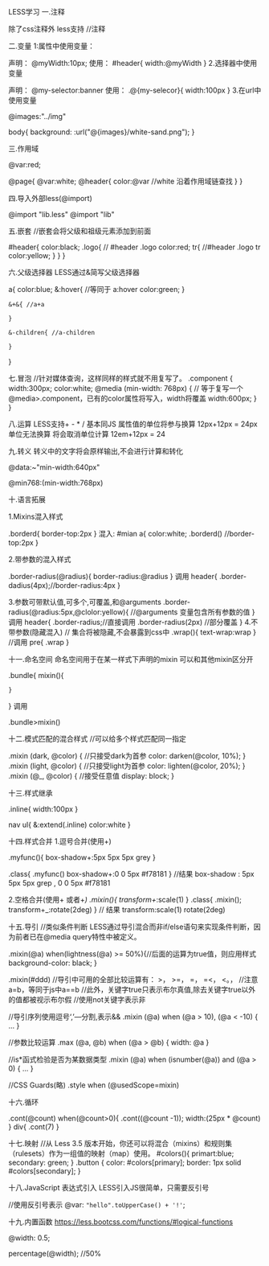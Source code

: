 LESS学习
一.注释

除了css注释外 less支持 //注释

二.变量
1:属性中使用变量：

声明：
@myWidth:10px;
使用：
#header{
 width:@myWidth
}
2.选择器中使用变量

声明：
@my-selector:banner
使用：
.@{my-selecor}{
width:100px
}
3.在url中使用变量

@images:"../img"

body{
	background: :url("@{images}/white-sand.png");
}

三.作用域

@var:red;

@page{
	@var:white;
	@header{
		color:@var //white 沿着作用域链查找
	}
}

四.导入外部less(@import)

@import "lib.less"
@import "lib"


五.嵌套
//嵌套会将父级和祖级元素添加到前面

#header{
	color:black;
	.logo{  // #header .logo
		color:red;
		tr{  //#header .logo tr
			color:yellow;
		}
	}
}

六.父级选择器
LESS通过&简写父级选择器

a{
	color:blue;
	&:hover{   //等同于 a:hover
		color:green;
	}
	
	&+&{ //a+a
		
	}
	
	&-children{ //a-children
		
	}
}

七.冒泡
//针对媒体查询，这样同样的样式就不用复写了。
.component {
    width:300px;
    color:white;
    @media (min-width: 768px) {  // 等于复写一个@media>.component，已有的color属性将写入，width将覆盖
        width:600px;
    }
}

八.运算
LESS支持+ - * / 基本同JS
属性值的单位将参与换算  12px+12px = 24px
单位无法换算 将会取消单位计算 12em+12px = 24

九.转义
转义中的文字将会原样输出,不会进行计算和转化

@data:~"min-width:640px"

@min768:(min-width:768px)

十.语言拓展

1.Mixins混入样式

.borderd{
	border-top:2px
}
混入:
#mian a{
	color:white;
	.borderd() //border-top:2px
}

2.带参数的混入样式

.border-radius(@radius){
	border-radius:@radius
}
调用
header{
	.border-dadius(4px);//border-radius:4px
}

3.参数可带默认值,可多个,可覆盖,和@arguments
.border-radius(@radius:5px,@clolor:yellow){
	//@arguments 变量包含所有参数的值
}
调用
header{
	.border-radius;//直接调用
	.border-radius(2px) //部分覆盖
}
4.不带参数(隐藏混入)
// 集合将被隐藏,不会暴露到css中
.wrap(){
	text-wrap:wrap
}
//调用
pre{
	.wrap
}

十一.命名空间
命名空间用于在某一样式下声明的mixin 可以和其他mixin区分开

.bundle{
	mixin(){
		
	}
}
调用

.bundle>mixin()

十二.模式匹配的混合样式
//可以给多个样式匹配同一指定

.mixin (dark, @color) {  //只接受dark为首参
  color: darken(@color, 10%);
}
.mixin (light, @color) {  //只接受light为首参
  color: lighten(@color, 20%);
}
.mixin (@_, @color) {  //接受任意值
  display: block;
}

十三.样式继承

.inline{
	width:100px
}

nav ul{
	&:extend(.inline)
	color:white
}

十四.样式合并
1.逗号合并(使用+)

.myfunc(){
	box-shadow+:5px 5px 5px grey
}

.class{
	 .myfunc()
	 box-shadow+:0 0 5px #f78181
}
//结果 box-shadow : 5px 5px 5px grep , 0 0 5px #f78181

2.空格合并(使用+ 或者+_)
.mixin(){
	transform+_:scale(1)
}
.class{
	.mixin();
	transform+_:rotate(2deg)
}
// 结果 transform:scale(1) rotate(2deg)


十五.导引
//类似条件判断 LESS通过导引混合而非if/else语句来实现条件判断，因为前者已在@media query特性中被定义。

.mixin(@a) when(lightness(@a) >= 50%){//后面的运算为true值，则应用样式
	background-color: black;
}

.mixin(#ddd)
//导引中可用的全部比较运算有： >， >=， =， =<， <。，
//注意a=b，等同于js中a==b
//此外，关键字true只表示布尔真值,除去关键字true以外的值都被视示布尔假
//使用not关键字表示非


//导引序列使用逗号‘,’—分割,表示&&
.mixin (@a) when (@a > 10), (@a < -10) { ... }

//参数比较运算
.max (@a, @b) when (@a > @b) { width: @a }


//is*函式检验是否为某数据类型
.mixin (@a) when (isnumber(@a)) and (@a > 0) { ... }


//CSS Guards(略)
.style when (@usedScope=mixin)

十六.循环

.cont(@count) when(@count>0){
	.cont((@count -1));
	width:(25px * @count)
}
div{
	.cont(7)
}

十七.映射
//从 Less 3.5 版本开始，你还可以将混合（mixins）和规则集（rulesets）作为一组值的映射（map）使用。
#colors(){
	primart:blue;
	secondary: green;
}
.button {
  color: #colors[primary];
  border: 1px solid #colors[secondary];
}

十八.JavaScript 表达式引入
LESS引入JS很简单，只需要反引号

//使用反引号表示
@var: `"hello".toUpperCase() + '!'`;

十九.内置函数
https://less.bootcss.com/functions/#logical-functions

@width: 0.5;

percentage(@width); //50%